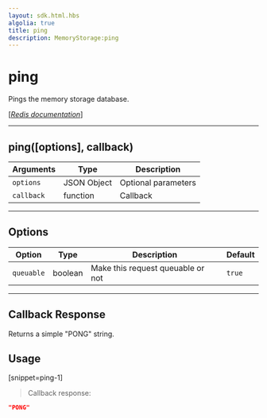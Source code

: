 ```yaml
---
layout: sdk.html.hbs
algolia: true
title: ping
description: MemoryStorage:ping
---
```

  

# ping
Pings the memory storage database.

[[_Redis documentation_]](https://redis.io/commands/ping)

---

## ping([options], callback)

| Arguments | Type | Description |
|---------------|---------|----------------------------------------|
| `options` | JSON Object | Optional parameters |
| `callback` | function | Callback |

---

## Options

| Option | Type | Description | Default |
|---------------|---------|----------------------------------------|---------|
| `queuable` | boolean | Make this request queuable or not  | `true` |
---

## Callback Response

Returns a simple "PONG" string.

## Usage

[snippet=ping-1]
> Callback response:

```json
"PONG"
```